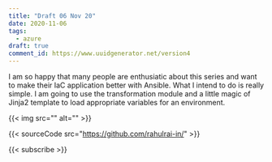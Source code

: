 ```yaml
---
title: "Draft 06 Nov 20"
date: 2020-11-06
tags:
  - azure
draft: true
comment_id: https://www.uuidgenerator.net/version4
---
```


I am so happy that many people are enthusiatic about this series and want to make their IaC application better with Ansible. What I intend to do is really simple. I am going to use the transformation module and a little magic of Jinja2 template to load appropriate variables for an environment.

{{< img src="" alt="" >}}

{{< sourceCode src="https://github.com/rahulrai-in/" >}}

{{< subscribe >}}
